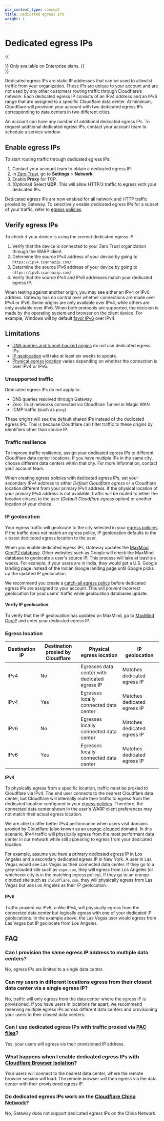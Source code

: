 ```yaml
---
pcx_content_type: concept
title: Dedicated egress IPs
weight: 1
---
```


# Dedicated egress IPs

{{<Aside type="note">}}
Only available on Enterprise plans.
{{</Aside>}}

Dedicated egress IPs are static IP addresses that can be used to allowlist traffic from your organization. These IPs are unique to your account and are not used by any other customers routing traffic through Cloudflare’s network. Each dedicated egress IP consists of an IPv4 address and an IPv6 range that are assigned to a specific Cloudflare data center. At minimum, Cloudflare will provision your account with two dedicated egress IPs corresponding to data centers in two different cities.

An account can have any number of additional dedicated egress IPs. To request additional dedicated egress IPs, contact your account team to schedule a service window.

## Enable egress IPs

To start routing traffic through dedicated egress IPs:

1. Contact your account team to obtain a dedicated egress IP.
2. In [Zero Trust](https://one.dash.cloudflare.com), go to **Settings** > **Network**.
3. Enable **Proxy** for TCP.
4. (Optional) Select **UDP**. This will allow HTTP/3 traffic to egress with your dedicated IPs.

Dedicated egress IPs are now enabled for all network and HTTP traffic proxied by Gateway. To selectively enable dedicated egress IPs for a subset of your traffic, refer to [egress policies](/cloudflare-one/policies/gateway/egress-policies/).

## Verify egress IPs

To check if your device is using the correct dedicated egress IP:

1. Verify that the device is connected to your Zero Trust organization through the WARP client.
2. Determine the source IPv4 address of your device by going to `https://ipv4.icanhazip.com/`.
3. Determine the source IPv6 address of your device by going to `https://ipv6.icanhazip.com/`.
4. Verify that the source IPv4 and IPv6 addresses match your dedicated egress IP.

When testing against another origin, you may see either an IPv4 or IPv6 address. Gateway has no control over whether connections are made over IPv4 or IPv6. Some origins are only available over IPv4, while others are only available over IPv6. When both protocols are supported, the decision is made by the operating system and browser on the client device. For example, Windows will by default [favor IPv6](https://docs.microsoft.com/en-us/troubleshoot/windows-server/networking/configure-ipv6-in-windows) over IPv4.

## Limitations

- [DNS queries and tunnel-backed origins](#unsupported-traffic) do not use dedicated egress IPs.
- [IP geolocation](#ip-geolocation) will take at least six weeks to update.
- [Physical egress location](#egress-location) varies depending on whether the connection is over IPv4 or IPv6.

### Unsupported traffic

Dedicated egress IPs do not apply to:

- DNS queries resolved through Gateway
- Zero Trust networks connected via Cloudflare Tunnel or Magic WAN
- ICMP traffic (such as `ping`)

These origins will see the default shared IPs instead of the dedicated egress IPs. This is because Cloudflare can filter traffic to these origins by identifiers other than source IP.

### Traffic resilience

To improve traffic resilience, assign your dedicated egress IPs to different Cloudflare data center locations. If you have multiple IPs in the same city, choose different data centers within that city. For more information, contact your account team.

When creating egress policies with dedicated egress IPs, set your secondary IPv4 address to either _Default Cloudflare egress_ or a Cloudflare location different from your primary IPv4 address. If the physical location of your primary IPv4 address is not available, traffic will be routed to either the location closest to the user (_Default Cloudflare egress_ option) or another location of your choice.

### IP geolocation

Your egress traffic will geolocate to the city selected in your [egress policies](/cloudflare-one/policies/gateway/egress-policies/). If the traffic does not match an egress policy, IP geolocation defaults to the closest dedicated egress location to the user.

When you enable dedicated egress IPs, Gateway updates the [MaxMind GeoIP2 database](https://www.maxmind.com/en/geoip2-services-and-databases). Other websites such as Google will check the MaxMind database to geolocate a user's source IP. This process will take at least six weeks. For example, if your users are in India, they would get a U.S. Google landing page instead of the Indian Google landing page until Google picks up the updated IP geolocation.

We recommend you create a [catch-all egress policy](/cloudflare-one/policies/gateway/egress-policies/#catch-all-policy) before dedicated egress IPs are assigned to your account. This will prevent incorrect geolocation for your users' traffic while geolocation databases update.

#### Verify IP geolocation

To verify that the IP geolocation has updated on MaxMind, go to [MaxMind GeoIP](https://www.maxmind.com/en/geoip2-precision-demo) and enter your dedicated egress IP.

### Egress location

| Destination IP | Destination proxied by Cloudflare | Physical egress location                      | IP geolocation              |
| -------------- | --------------------------------- | --------------------------------------------- | --------------------------- |
| IPv4           | No                                | Egresses data center with dedicated egress IP | Matches dedicated egress IP |
| IPv4           | Yes                               | Egresses locally connected data center        | Matches dedicated egress IP |
| IPv6           | No                                | Egresses locally connected data center        | Matches dedicated egress IP |
| IPv6           | Yes                               | Egresses locally connected data center        | Matches dedicated egress IP |

#### IPv4

To physically egress from a specific location, traffic must be proxied to Cloudflare via IPv4. The end user connects to the nearest Cloudflare data center, but Cloudflare will internally route their traffic to egress from the dedicated location configured in your [egress policies](/cloudflare-one/policies/gateway/egress-policies/). Therefore, the connected data center shown in the user's WARP client preferences may not match their actual egress location.

We are able to offer better IPv4 performance when users visit domains proxied by Cloudflare (also known as an [orange-clouded](/dns/manage-dns-records/reference/proxied-dns-records/) domain). In this scenario, IPv4 traffic will physically egress from the most performant data center in our network while still appearing to egress from your dedicated location.

For example, assume you have a primary dedicated egress IP in Los Angeles and a secondary dedicated egress IP in New York. A user in Las Vegas would see Las Vegas as their connected data center. If they go to a grey-clouded site such as `espn.com`, they will egress from Los Angeles (or whichever city is in the matching egress policy). If they go to an orange-clouded site such as `cloudflare.com`, they will physically egress from Las Vegas but use Los Angeles as their IP geolocation.

#### IPv6

Traffic proxied via IPv6, unlike IPv4, will physically egress from the connected data center but logically egress with one of your dedicated IP geolocations. In the example above, the Las Vegas user would egress from Las Vegas but IP geolocate from Los Angeles.

## FAQ

### Can I provision the same egress IP address to multiple data centers?

No, egress IPs are limited to a single data center.

### Can my users in different locations egress from their closest data center via a single egress IP?

No, traffic will only egress from the data center where the egress IP is provisioned. If you have users in locations far apart, we recommend reserving multiple egress IPs across different data centers and provisioning your users to their closest data centers.

### Can I use dedicated egress IPs with traffic proxied via [PAC files](/cloudflare-one/connections/connect-devices/agentless/pac-files/)?

Yes, your users will egress via their provisioned IP address.

### What happens when I enable dedicated egress IPs with [Cloudflare Browser Isolation](/cloudflare-one/policies/browser-isolation/)?

Your users will connect to the nearest data center, where the remote browser session will load. The remote browser will then egress via the data center with their provisioned egress IP.

### Do dedicated egress IPs work on the [Cloudflare China Network](/china-network/)?

No, Gateway does not support dedicated egress IPs on the China Network.

